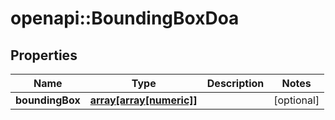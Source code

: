 # openapi::BoundingBoxDoa


## Properties
Name | Type | Description | Notes
------------ | ------------- | ------------- | -------------
**boundingBox** | [**array[array[numeric]]**](array.md) |  | [optional] 


